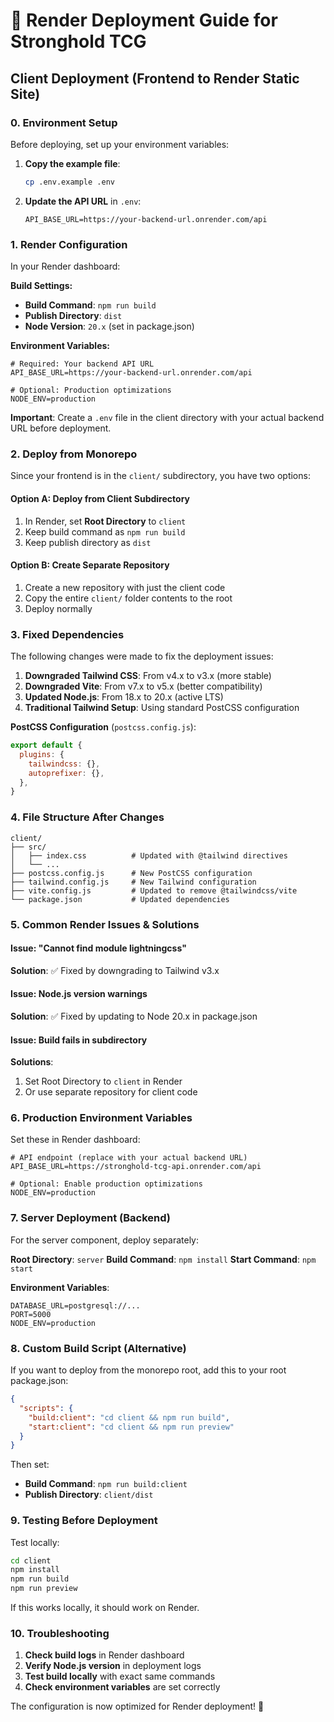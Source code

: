 # 🚀 Render Deployment Guide for Stronghold TCG

## Client Deployment (Frontend to Render Static Site)

### 0. Environment Setup

Before deploying, set up your environment variables:

1. **Copy the example file**:
   ```bash
   cp .env.example .env
   ```

2. **Update the API URL** in `.env`:
   ```env
   API_BASE_URL=https://your-backend-url.onrender.com/api
   ```

### 1. Render Configuration

In your Render dashboard:

**Build Settings:**
- **Build Command**: `npm run build`
- **Publish Directory**: `dist`
- **Node Version**: `20.x` (set in package.json)

**Environment Variables:**
```env
# Required: Your backend API URL
API_BASE_URL=https://your-backend-url.onrender.com/api

# Optional: Production optimizations
NODE_ENV=production
```

**Important**: Create a `.env` file in the client directory with your actual backend URL before deployment.

### 2. Deploy from Monorepo

Since your frontend is in the `client/` subdirectory, you have two options:

#### Option A: Deploy from Client Subdirectory
1. In Render, set **Root Directory** to `client`
2. Keep build command as `npm run build`
3. Keep publish directory as `dist`

#### Option B: Create Separate Repository
1. Create a new repository with just the client code
2. Copy the entire `client/` folder contents to the root
3. Deploy normally

### 3. Fixed Dependencies

The following changes were made to fix the deployment issues:

1. **Downgraded Tailwind CSS**: From v4.x to v3.x (more stable)
2. **Downgraded Vite**: From v7.x to v5.x (better compatibility)
3. **Updated Node.js**: From 18.x to 20.x (active LTS)
4. **Traditional Tailwind Setup**: Using standard PostCSS configuration

**PostCSS Configuration** (`postcss.config.js`):
```javascript
export default {
  plugins: {
    tailwindcss: {},
    autoprefixer: {},
  },
}
```

### 4. File Structure After Changes

```
client/
├── src/
│   ├── index.css          # Updated with @tailwind directives
│   └── ...
├── postcss.config.js      # New PostCSS configuration
├── tailwind.config.js     # New Tailwind configuration
├── vite.config.js         # Updated to remove @tailwindcss/vite
└── package.json           # Updated dependencies
```

### 5. Common Render Issues & Solutions

#### Issue: "Cannot find module lightningcss"
**Solution**: ✅ Fixed by downgrading to Tailwind v3.x

#### Issue: Node.js version warnings
**Solution**: ✅ Fixed by updating to Node 20.x in package.json

#### Issue: Build fails in subdirectory
**Solutions**:
1. Set Root Directory to `client` in Render
2. Or use separate repository for client code

### 6. Production Environment Variables

Set these in Render dashboard:

```env
# API endpoint (replace with your actual backend URL)
API_BASE_URL=https://stronghold-tcg-api.onrender.com/api

# Optional: Enable production optimizations
NODE_ENV=production
```

### 7. Server Deployment (Backend)

For the server component, deploy separately:

**Root Directory**: `server`
**Build Command**: `npm install`
**Start Command**: `npm start`

**Environment Variables**:
```env
DATABASE_URL=postgresql://...
PORT=5000
NODE_ENV=production
```

### 8. Custom Build Script (Alternative)

If you want to deploy from the monorepo root, add this to your root package.json:

```json
{
  "scripts": {
    "build:client": "cd client && npm run build",
    "start:client": "cd client && npm run preview"
  }
}
```

Then set:
- **Build Command**: `npm run build:client`
- **Publish Directory**: `client/dist`

### 9. Testing Before Deployment

Test locally:
```bash
cd client
npm install
npm run build
npm run preview
```

If this works locally, it should work on Render.

### 10. Troubleshooting

1. **Check build logs** in Render dashboard
2. **Verify Node.js version** in deployment logs
3. **Test build locally** with exact same commands
4. **Check environment variables** are set correctly

The configuration is now optimized for Render deployment! 🎯
